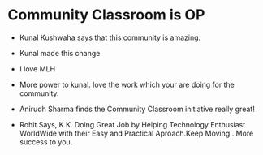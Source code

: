 # Community Classroom is OP

- Kunal Kushwaha says that this community is amazing.
- Kunal made this change
- I love MLH
- More power to kunal. love the work which your are doing for the community.
- Anirudh Sharma finds the Community Classroom initiative really great!

- Rohit Says, K.K. Doing Great Job by Helping Technology Enthusiast WorldWide with their Easy and Practical Aproach.Keep Moving.. More success to you.
